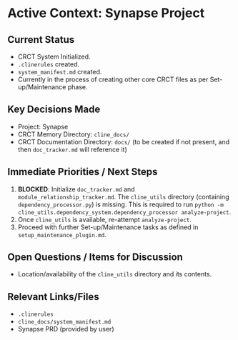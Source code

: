 # Active Context: Synapse Project

## Current Status
- CRCT System Initialized.
- `.clinerules` created.
- `system_manifest.md` created.
- Currently in the process of creating other core CRCT files as per Set-up/Maintenance phase.

## Key Decisions Made
- Project: Synapse
- CRCT Memory Directory: `cline_docs/`
- CRCT Documentation Directory: `docs/` (to be created if not present, and then `doc_tracker.md` will reference it)

## Immediate Priorities / Next Steps
1.  **BLOCKED**: Initialize `doc_tracker.md` and `module_relationship_tracker.md`. The `cline_utils` directory (containing `dependency_processor.py`) is missing. This is required to run `python -m cline_utils.dependency_system.dependency_processor analyze-project`.
2.  Once `cline_utils` is available, re-attempt `analyze-project`.
3.  Proceed with further Set-up/Maintenance tasks as defined in `setup_maintenance_plugin.md`.

## Open Questions / Items for Discussion
- Location/availability of the `cline_utils` directory and its contents.

## Relevant Links/Files
- `.clinerules`
- `cline_docs/system_manifest.md`
- Synapse PRD (provided by user)
